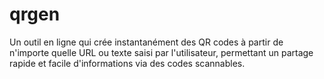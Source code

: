 # qrgen
Un outil en ligne qui crée instantanément des QR codes à partir de n'importe quelle URL ou texte saisi par l'utilisateur, permettant un partage rapide et facile d'informations via des codes scannables.
